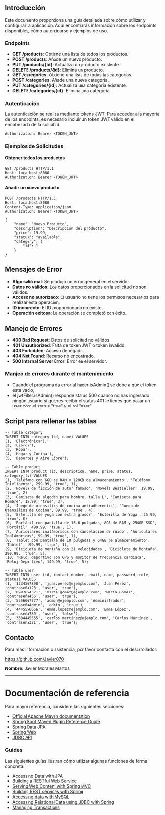 

## Introducción

Este documento proporciona una guía detallada sobre cómo utilizar y configurar la aplicación. Aquí encontrarás información sobre los endpoints disponibles, cómo autenticarse y ejemplos de uso.



### Endpoints

- **GET /products**: Obtiene una lista de todos los productos.
- **POST /products**: Añade un nuevo producto.
- **PUT /products/{id}**: Actualiza un producto existente.
- **DELETE /products/{id}**: Elimina un producto.
- **GET /categories**: Obtiene una lista de todas las categorías.
- **POST /categories**: Añade una nueva categoría.
- **PUT /categories/{id}**: Actualiza una categoría existente.
- **DELETE /categories/{id}**: Elimina una categoría.

### Autenticación

La autenticación se realiza mediante tokens JWT. Para acceder a la mayoría de los endpoints, es necesario incluir un token JWT válido en el encabezado de la solicitud.

```http
Authorization: Bearer <TOKEN_JWT>
```

### Ejemplos de Solicitudes

#### Obtener todos los productos

```http
GET /products HTTP/1.1
Host: localhost:8080
Authorization: Bearer <TOKEN_JWT>
```

#### Añadir un nuevo producto

```http
POST /products HTTP/1.1
Host: localhost:8080
Content-Type: application/json
Authorization: Bearer <TOKEN_JWT>

{
    "name": "Nuevo Producto",
    "description": "Descripción del producto",
    "price": 19.99,
    "status": "available",
    "category": {
        "id": 1
    }
}
```

## Mensajes de Error

- **Algo salió mal**: Se produjo un error general en el servidor.
- **Datos no válidos**: Los datos proporcionados en la solicitud no son válidos.
- **Acceso no autorizado**: El usuario no tiene los permisos necesarios para realizar esta operación.
- **ID incorrecto**: El ID proporcionado no existe.
- **Operación exitosa**: La operación se completó con éxito.



## Manejo de Errores

- **400 Bad Request**: Datos de solicitud no válidos.
- **401 Unauthorized**: Falta de token JWT o token inválido.
- **403 Forbidden**: Acceso denegado.
- **404 Not Found**: Recurso no encontrado.
- **500 Internal Server Error**: Error en el servidor.


### Manjeo de errores durante el mantenimiento
- Cuando el programa da error al hacer isAdmin()  se debe a que el token esta vacio,
- el jwtFilter.isAdmin() responde status 500 cuando no has ingresado ningún usuario
  si quieres recibir el status 401 le tienes que pasar
  un user con: el status "true" y el rol "user"


## Script para rellenar las tablas
```
-- Table category
INSERT INTO category (id, name) VALUES
(1, 'Electrónica'),
(2, 'Libros'),
(3, 'Ropa'),
(4, 'Hogar y Cocina'),
(5, 'Deportes y Aire Libre');

-- Table product
INSERT INTO product (id, description, name, price, status, category_fk) VALUES
(1, 'Teléfono con 6GB de RAM y 128GB de almacenamiento', 'Teléfono Inteligente', 299.99, 'true', 1),
(2, 'Novela de ficción de autor famoso', 'Novela Bestseller', 19.99, 'true', 2),
(3, 'Camiseta de algodón para hombre, talla L', 'Camiseta para Hombre', 15.99, 'true', 3),
(4, 'Juego de utensilios de cocina antiadherentes', 'Juego de Utensilios de Cocina', 89.99, 'true', 4),
(5, 'Esterilla de yoga con extra grosor', 'Esterilla de Yoga', 25.99, 'true', 5),
(6, 'Portátil con pantalla de 15.6 pulgadas, 8GB de RAM y 256GB SSD', 'Portátil', 499.99, 'true', 1),
(7, 'Auriculares inalámbricos con cancelación de ruido', 'Auriculares Inalámbricos', 99.99, 'true', 1),
(8, 'Tablet con pantalla de 10 pulgadas y 64GB de almacenamiento', 'Tablet', 199.99, 'true', 1),
(9, 'Bicicleta de montaña con 21 velocidades', 'Bicicleta de Montaña', 299.99, 'true', 5),
(10, 'Reloj deportivo con GPS y monitor de frecuencia cardíaca', 'Reloj Deportivo', 149.99, 'true', 5);

-- Table user
INSERT INTO user (id, contact_number, email, name, password, role, status) VALUES
(1, '1234567890', 'juan.perez@ejemplo.com', 'Juan Pérez', 'contraseña123', 'user', 'true'),
(2, '0987654321', 'maria.gomez@ejemplo.com', 'María Gómez', 'contraseña456', 'user', 'true'),
(3, '5556667777', 'admin@ejemplo.com', 'Administrador', 'contraseñaAdmin', 'admin', 'true'),
(4, '4445556666', 'emma.lopez@ejemplo.com', 'Emma López', 'contraseña789', 'user', 'false'),
(5, '3334445555', 'carlos.martinez@ejemplo.com', 'Carlos Martínez', 'contraseña321', 'user', 'true');
```




## Contacto

Para más información o asistencia, por favor contacta con el desarrollador:

https://github.com/Javier070

**Nombre**: Javier Morales Martos

---



# Documentación de referencia
Para mayor referencia, considere las siguientes secciones:
* [Official Apache Maven documentation](https://maven.apache.org/guides/index.html)
* [Spring Boot Maven Plugin Reference Guide](https://docs.spring.io/spring-boot/docs/3.2.5/maven-plugin/reference/html/)
* [Spring Data JPA](https://docs.spring.io/spring-boot/docs/3.2.5/reference/htmlsingle/index.html#data.sql.jpa-and-spring-data)
* [Spring Web](https://docs.spring.io/spring-boot/docs/3.2.5/reference/htmlsingle/index.html#web)
* [JDBC API](https://docs.spring.io/spring-boot/docs/3.2.5/reference/htmlsingle/index.html#data.sql)

### Guides
Las siguientes guías ilustran cómo utilizar algunas funciones de forma concreta:

* [Accessing Data with JPA](https://spring.io/guides/gs/accessing-data-jpa/)
* [Building a RESTful Web Service](https://spring.io/guides/gs/rest-service/)
* [Serving Web Content with Spring MVC](https://spring.io/guides/gs/serving-web-content/)
* [Building REST services with Spring](https://spring.io/guides/tutorials/rest/)
* [Accessing data with MySQL](https://spring.io/guides/gs/accessing-data-mysql/)
* [Accessing Relational Data using JDBC with Spring](https://spring.io/guides/gs/relational-data-access/)
* [Managing Transactions](https://spring.io/guides/gs/managing-transactions/)


